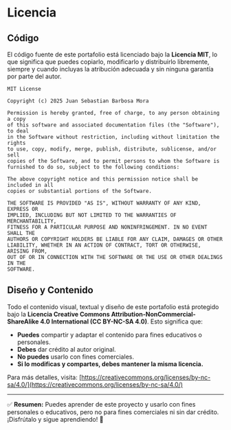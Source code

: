 # Licencia

## Código
El código fuente de este portafolio está licenciado bajo la **Licencia MIT**, lo que significa que puedes copiarlo, modificarlo y distribuirlo libremente, siempre y cuando incluyas la atribución adecuada y sin ninguna garantía por parte del autor.

```
MIT License

Copyright (c) 2025 Juan Sebastian Barbosa Mora

Permission is hereby granted, free of charge, to any person obtaining a copy
of this software and associated documentation files (the "Software"), to deal
in the Software without restriction, including without limitation the rights
to use, copy, modify, merge, publish, distribute, sublicense, and/or sell
copies of the Software, and to permit persons to whom the Software is
furnished to do so, subject to the following conditions:

The above copyright notice and this permission notice shall be included in all
copies or substantial portions of the Software.

THE SOFTWARE IS PROVIDED "AS IS", WITHOUT WARRANTY OF ANY KIND, EXPRESS OR
IMPLIED, INCLUDING BUT NOT LIMITED TO THE WARRANTIES OF MERCHANTABILITY,
FITNESS FOR A PARTICULAR PURPOSE AND NONINFRINGEMENT. IN NO EVENT SHALL THE
AUTHORS OR COPYRIGHT HOLDERS BE LIABLE FOR ANY CLAIM, DAMAGES OR OTHER
LIABILITY, WHETHER IN AN ACTION OF CONTRACT, TORT OR OTHERWISE, ARISING FROM,
OUT OF OR IN CONNECTION WITH THE SOFTWARE OR THE USE OR OTHER DEALINGS IN THE
SOFTWARE.
```

## Diseño y Contenido
Todo el contenido visual, textual y diseño de este portafolio está protegido bajo la **Licencia Creative Commons Attribution-NonCommercial-ShareAlike 4.0 International (CC BY-NC-SA 4.0)**. Esto significa que:

- **Puedes** compartir y adaptar el contenido para fines educativos o personales.
- **Debes** dar crédito al autor original.
- **No puedes** usarlo con fines comerciales.
- **Si lo modificas y compartes, debes mantener la misma licencia.**

Para más detalles, visita: [https://creativecommons.org/licenses/by-nc-sa/4.0/](https://creativecommons.org/licenses/by-nc-sa/4.0/)

---

✅ **Resumen:** Puedes aprender de este proyecto y usarlo con fines personales o educativos, pero no para fines comerciales ni sin dar crédito. ¡Disfrútalo y sigue aprendiendo! 🚀
